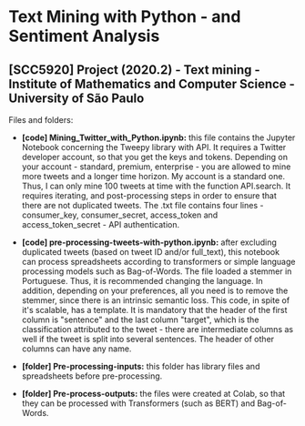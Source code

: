 # Text Mining with Python - and Sentiment Analysis

## [SCC5920] Project (2020.2) - Text mining - Institute of Mathematics and Computer Science - University of São Paulo

Files and folders:

* **[code] Mining_Twitter_with_Python.ipynb:** this file contains the Jupyter Notebook concerning the Tweepy library with API. It requires a Twitter developer account, so that you get the keys and tokens. Depending on your account - standard, premium, enterprise - you are allowed to mine more tweets and a longer time horizon. My account is a standard one. Thus, I can only mine 100 tweets at time with the function API.search. It requires iterating, and post-processing steps in order to ensure that there are not duplicated tweets. The .txt file contains four lines - consumer_key, consumer_secret, access_token and access_token_secret - API authentication.

* **[code] pre-processing-tweets-with-python.ipynb:** after excluding duplicated tweets (based on tweet ID and/or full_text), this notebook can process spreadsheets according to transformers or simple language processing models such as Bag-of-Words. The file loaded a stemmer in Portuguese. Thus, it is recommended changing the language. In addition, depending on your preferences, all you need is to remove the stemmer, since there is an intrinsic semantic loss. This code, in spite of it's scalable, has a template. It is mandatory that the header of the first column is "sentence" and the last column "target", which is the classification attributed to the tweet - there are intermediate columns as well if the tweet is split into several sentences. The header of other columns can have any name.

* **[folder] Pre-processing-inputs:** this folder has library files and spreadsheets before pre-processing.

* **[folder] Pre-process-outputs:** the files were created at Colab, so that they can be processed with Transformers (such as BERT) and Bag-of-Words.

